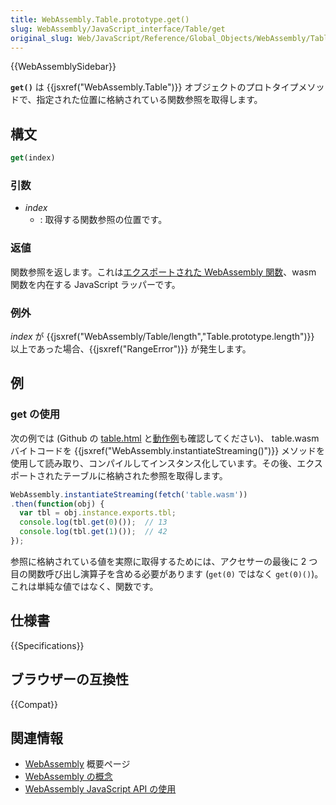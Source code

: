 ```yaml
---
title: WebAssembly.Table.prototype.get()
slug: WebAssembly/JavaScript_interface/Table/get
original_slug: Web/JavaScript/Reference/Global_Objects/WebAssembly/Table/get
---
```


{{WebAssemblySidebar}}

**`get()`** は {{jsxref("WebAssembly.Table")}} オブジェクトのプロトタイプメソッドで、指定された位置に格納されている関数参照を取得します。

## 構文

```js
get(index)
```

### 引数

- _index_
  - : 取得する関数参照の位置です。

### 返値

関数参照を返します。これは[エクスポートされた WebAssembly 関数](/ja/docs/WebAssembly/Exported_functions)、wasm 関数を内在する JavaScript ラッパーです。</p>

### 例外

_index_ が {{jsxref("WebAssembly/Table/length","Table.prototype.length")}} 以上であった場合、{{jsxref("RangeError")}} が発生します。

## 例

### get の使用

次の例では (Github の [table.html](https://github.com/mdn/webassembly-examples/blob/master/js-api-examples/table.html) と[動作例](https://mdn.github.io/webassembly-examples/js-api-examples/table.html)も確認してください)、 table.wasm バイトコードを
{{jsxref("WebAssembly.instantiateStreaming()")}} メソッドを使用して読み取り、コンパイルしてインスタンス化しています。その後、エクスポートされたテーブルに格納された参照を取得します。

```js
WebAssembly.instantiateStreaming(fetch('table.wasm'))
.then(function(obj) {
  var tbl = obj.instance.exports.tbl;
  console.log(tbl.get(0)());  // 13
  console.log(tbl.get(1)());  // 42
});
```

参照に格納されている値を実際に取得するためには、アクセサーの最後に 2 つ目の関数呼び出し演算子を含める必要があります (`get(0)` ではなく `get(0)()`)。これは単純な値ではなく、関数です。

## 仕様書

{{Specifications}}

## ブラウザーの互換性

{{Compat}}

## 関連情報

- [WebAssembly](/ja/docs/WebAssembly) 概要ページ
- [WebAssembly の概念](/ja/docs/WebAssembly/Concepts)
- [WebAssembly JavaScript API の使用](/ja/docs/WebAssembly/Using_the_JavaScript_API)
